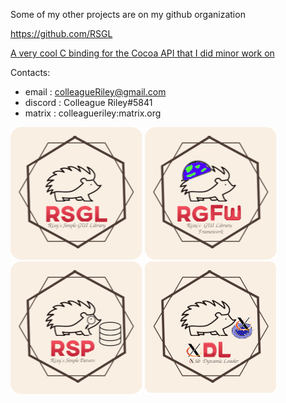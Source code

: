 Some of my other projects are on my github organization 

https://github.com/RSGL

[A very cool C binding for the Cocoa API that I did minor work on](https://github.com/EimaMei/Silicon)

Contacts:

- email : colleagueRiley@gmail.com
- discord : Colleague Riley#5841 
- matrix : colleagueriley:matrix.org

[![AltText](https://github.com/ColleagueRiley/ColleagueRiley/blob/main/rsgl.png?raw=true)](https://github.com/ColleagueRiley/RSGL)
[![AltText](https://github.com/ColleagueRiley/ColleagueRiley/blob/main/rgfw.png?raw=true)](https://github.com/ColleagueRiley/RGFW)
[![AltText](https://github.com/ColleagueRiley/ColleagueRiley/blob/main/rsp.png?raw=true)](https://github.com/ColleagueRiley/RSP)
[![AltText](https://github.com/ColleagueRiley/ColleagueRiley/blob/main/xdl.png?raw=true)](https://github.com/ColleagueRiley/XDL)